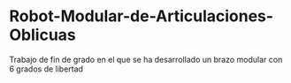 # Robot-Modular-de-Articulaciones-Oblicuas
Trabajo de fin de grado en el que se ha desarrollado un brazo modular con 6 grados de libertad
